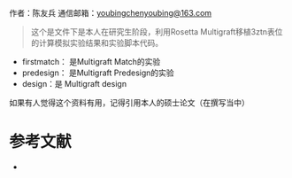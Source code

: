 作者：陈友兵
通信邮箱：youbingchenyoubing@163.com
 
> 这个是文件下是本人在研究生阶段，利用Rosetta Multigraft移植3ztn表位的计算模拟实验结果和实验脚本代码。
 
+ firstmatch： 是Multigraft Match的实验
+ predesign： 是Multigraft Predesign的实验
+ design：是 Multigraft design
 
如果有人觉得这个资料有用，记得引用本人的硕士论文（在撰写当中）
 
参考文献
====
 
+ 